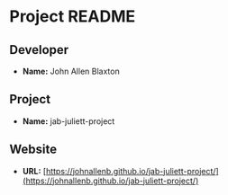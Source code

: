
# Project README

## Developer
- **Name:** John Allen Blaxton

## Project
- **Name:** jab-juliett-project

## Website
- **URL:** [https://johnallenb.github.io/jab-juliett-project/](https://johnallenb.github.io/jab-juliett-project/)
